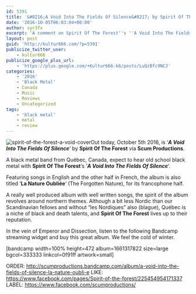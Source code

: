 ```yaml
---
id: 5391
title: '&#8216;A Void Into The Fields Of Silence&#8217; by Spirit Of The Forest &#8211; A Comment'
date: '2016-10-05T06:03:04+00:00'
author: syr3fx
excerpt: 'A comment on Spirit Of The Forest''s ''A Void Into The Fields Of Silence'' album (2016).'
layout: post
guid: 'http://kultur666.com/?p=5391'
publicize_twitter_user:
    - kultur666
publicize_google_plus_url:
    - 'https://plus.google.com/+Kultur666-k6/posts/LuQzBfc9NCJ'
categories:
    - '2016'
    - 'Black Metal'
    - Canada
    - Music
    - Reviews
    - Uncategorized
tags:
    - 'black metal'
    - metal
    - review
---
```


![spirit-of-the-forest-a-void-cover](http://localhost:8080/wp-content/uploads/2016/10/spirit-of-the-forest-a-void-cover.jpg)Out today, October 5th 2016, is ‘***A Void Into The Fields Of Silence***‘ by **Spirit Of The Forest** via **Scum Productions**.

A black metal band from Québec, Canada, expect to hear old school black metal with **Spirit Of The Forest**‘s ‘***A Void Into The Fields Of Silence***‘.

Featuring songs in English and the other half in French, the album is also titled ‘**La Nature Oubliée**‘ (The Forgotten Nature), for its francophone half.

A really well produced album with well written songs, the spirit of the album revolves around northern themes. Although a bit less Nordic than our Scandinavian fellows and without “les Nordiques” also (blague), Québec is a niche of black and death talents, and **Spirit Of The Forest** lives up to their reputation.

In the vein of Emperor and Dissection, listen to the following Bandcamp streaming widget and buy this great album. We feel the cold of winter.

\[bandcamp width=100% height=472 album=1661317822 size=large bgcol=333333 linkcol=0f91ff artwork=small\]

ORDER: <http://scumproductions.bandcamp.com/album/a-void-into-the-fields-of-silence-la-nature-oubli-e>
LIKE: <https://www.facebook.com/pages/Spirit-of-the-forest/225454954171337>
LABEL: <https://www.facebook.com/scumproductions/>